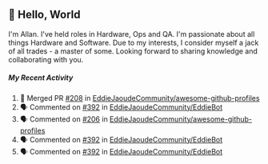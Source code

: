 ## :wave: Hello, World

I'm Allan. I've held roles in Hardware, Ops and QA. I'm passionate about all things Hardware and Software. Due to my interests, I consider myself a jack of all trades - a master of some. Looking forward to sharing knowledge and collaborating with you.

##### My Recent Activity
<!--START_SECTION:activity-->
1. 🎉 Merged PR [#208](https://github.com/EddieJaoudeCommunity/awesome-github-profiles/pull/208) in [EddieJaoudeCommunity/awesome-github-profiles](https://github.com/EddieJaoudeCommunity/awesome-github-profiles)
2. 🗣 Commented on [#392](https://github.com/EddieJaoudeCommunity/EddieBot/issues/392) in [EddieJaoudeCommunity/EddieBot](https://github.com/EddieJaoudeCommunity/EddieBot)
3. 🗣 Commented on [#206](https://github.com/EddieJaoudeCommunity/awesome-github-profiles/issues/206) in [EddieJaoudeCommunity/awesome-github-profiles](https://github.com/EddieJaoudeCommunity/awesome-github-profiles)
4. 🗣 Commented on [#392](https://github.com/EddieJaoudeCommunity/EddieBot/issues/392) in [EddieJaoudeCommunity/EddieBot](https://github.com/EddieJaoudeCommunity/EddieBot)
5. 🗣 Commented on [#392](https://github.com/EddieJaoudeCommunity/EddieBot/issues/392) in [EddieJaoudeCommunity/EddieBot](https://github.com/EddieJaoudeCommunity/EddieBot)
<!--END_SECTION:activity-->

<!--
**AllanRegush/AllanRegush** is a ✨ _special_ ✨ repository because its `README.md` (this file) appears on your GitHub profile.

Here are some ideas to get you started:

- 🔭 I’m currently working on ...
- 🌱 I’m currently learning ...
- 👯 I’m looking to collaborate on ...
- 🤔 I’m looking for help with ...
- 💬 Ask me about ...
- 📫 How to reach me: ...
- 😄 Pronouns: ...
- ⚡ Fun fact: ...
-->
